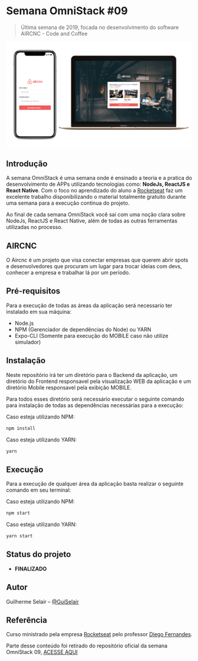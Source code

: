 # Semana OmniStack #09
> Última semana de 2019, focada no desenvolvimento do software AIRCNC - Code and Coffee

![](.github/header.png)


## Introdução

A semana OmniStack é uma semana onde é ensinado a teoria e a pratica do desenvolvimento de APPs utilizando tecnologias como: **NodeJs, ReactJS e React Native**. 
Com o foco no aprendizado do aluno a [Rocketseat](https://rocketseat.com.br/) faz um excelente trabalho disponibilizando o material totalmente gratuito durante uma semana para a execução continua do projeto.

Ao final de cada semana OmniStack você sai com uma noção clara sobre NodeJs, ReactJS e React Native, além de todas as outras ferramentas utilizadas no processo.


## AIRCNC
O Aircnc é um projeto que visa conectar empresas que querem abrir spots e desenvolvedores que procuram um lugar para trocar ideias com devs, conhecer a empresa e trabalhar lá por um período.

## Pré-requisitos

Para a execução de todas as áreas da aplicação será necessario ter instalado em sua máquina:
 - Node.js
 - NPM (Gerenciador de dependências do Node) ou YARN
 - Expo-CLI (Somente para execução do MOBILE caso não utilize simulador)

## Instalação

Neste repositório irá ter um diretório para o Backend da aplicação, um diretório do Frontend responsavel pela visualização WEB da aplicação e um diretório Mobile responsavel pela exibição MOBILE.

Para todos esses diretório será necessário executar o seguinte comando para instalação de todas as dependências necessárias para a execução:

Caso esteja utilizando NPM:

```sh
npm install
```
Caso esteja utilizando YARN:

```sh
yarn
```

## Execução

Para a execução de qualquer área da aplicação basta realizar o seguinte comando em seu terminal:

Caso esteja utilizando NPM:

```sh
npm start
```
Caso esteja utilizando YARN:

```sh
yarn start
```


## Status do projeto

 - **FINALIZADO**

## Autor

Guilherme Selair – [@GuiSelair](https://github.com/GuiSelair)

## Referência
 Curso ministrado pela empresa [Rocketseat](https://rocketseat.com.br/) pelo professor [Diego Fernandes](https://github.com/diego3g).

 Parte desse conteúdo foi retirado do repositório oficial da semana OmniStack 09, [ACESSE AQUI](https://github.com/Rocketseat/semana-omnistack-9)
